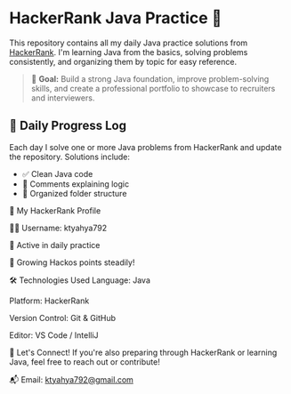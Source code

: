 # HackerRank Java Practice 🚀

This repository contains all my daily Java practice solutions from [HackerRank](https://drive.google.com/file/d/1KcunP9F4i50_lP3BJ1lT-jCJKevFWXdn/view?usp=sharing). I'm learning Java from the basics, solving problems consistently, and organizing them by topic for easy reference.

> 📌 **Goal:** Build a strong Java foundation, improve problem-solving skills, and create a professional portfolio to showcase to recruiters and interviewers.


## 📅 Daily Progress Log

Each day I solve one or more Java problems from HackerRank and update the repository. Solutions include:
- ✅ Clean Java code
- 📝 Comments explaining logic
- 📂 Organized folder structure

🔗 My HackerRank Profile

👨‍💻 Username: ktyahya792

🌟 Active in daily practice

🧠 Growing Hackos points steadily!

🛠️ Technologies Used
Language: Java

Platform: HackerRank

Version Control: Git & GitHub

Editor: VS Code / IntelliJ

🤝 Let's Connect!
If you're also preparing through HackerRank or learning Java, feel free to reach out or contribute!

📬 Email: ktyahya792@gmail.com
